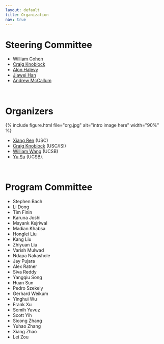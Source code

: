 ```yaml
---
layout: default
title: Organization
nav: true
---
```


# Steering Committee

+ [William Cohen](http://www.cs.cmu.edu/~wcohen/)
+ [Craig Knoblock](http://usc-isi-i2.github.io/knoblock/)
+ [Alon Halevy](https://homes.cs.washington.edu/~alon/)
+ [Jiawei Han](http://hanj.cs.illinois.edu/)
+ [Andrew McCallum](https://people.cs.umass.edu/~mccallum/)

<br>

# Organizers

{% include figure.html file="org.jpg" alt="intro image here" width="90%" %}

+ [Xiang Ren](http://xren7.web.engr.illinois.edu/) (USC)
+ [Craig Knoblock](http://usc-isi-i2.github.io/knoblock/) (USC/ISI)
+ [William Wang](https://www.cs.ucsb.edu/~william/) (UCSB)
+ [Yu Su](http://cs.ucsb.edu/~ysu/) (UCSB).

<br>

# Program Committee

+ Stephen Bach
+ Li Dong
+ Tim Finin
+ Karuna Joshi
+ Mayank Kejriwal
+ Madian Khabsa
+ Honglei Liu
+ Kang Liu
+ Zhiyuan Liu
+ Varish Mulwad
+ Ndapa Nakashole
+ Jay Pujara
+ Alex Ratner
+ Siva Reddy
+ Yangqiu Song
+ Huan Sun
+ Pedro Szekely
+ Gerhard Weikum
+ Yinghui Wu
+ Frank Xu
+ Semih Yavuz
+ Scott Yih
+ Sicong Zhang
+ Yuhao Zhang
+ Xiang Zhao
+ Lei Zou


<br>

